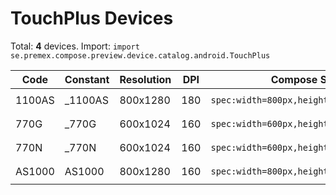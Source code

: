 # TouchPlus Devices

Total: **4** devices. Import: `import se.premex.compose.preview.device.catalog.android.TouchPlus`

| Code | Constant | Resolution | DPI | Compose Spec | Preview Usage |
|------|----------|------------|-----|-------------|---------------|
| 1100AS | _1100AS | 800x1280 | 180 | `spec:width=800px,height=1280px,dpi=180` | `@Preview(device = TouchPlus._1100AS)` |
| 770G | _770G | 600x1024 | 160 | `spec:width=600px,height=1024px,dpi=160` | `@Preview(device = TouchPlus._770G)` |
| 770N | _770N | 600x1024 | 160 | `spec:width=600px,height=1024px,dpi=160` | `@Preview(device = TouchPlus._770N)` |
| AS1000 | AS1000 | 800x1280 | 160 | `spec:width=800px,height=1280px,dpi=160` | `@Preview(device = TouchPlus.AS1000)` |

<!-- Generated automatically. Do not edit manually. -->
